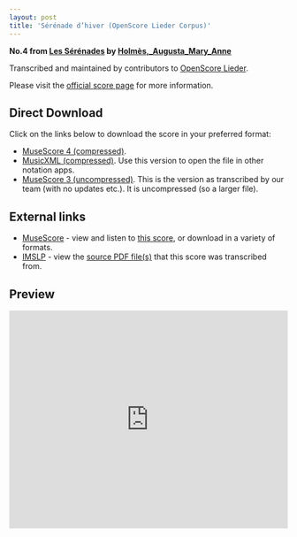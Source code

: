 ```yaml
---
layout: post
title: 'Sérénade d’hiver (OpenScore Lieder Corpus)'
---
```


__No.4 from [Les Sérénades](https://fourscoreandmore.org/openscore/lieder/Holmès,_Augusta_Mary_Anne/Les_Sérénades/) by [Holmès,_Augusta_Mary_Anne](https://fourscoreandmore.org/openscore/lieder/Holmès,_Augusta_Mary_Anne)__

Transcribed and maintained by contributors to [OpenScore Lieder].

Please visit the [official score page] for more information.

[official score page]: https://musescore.com/openscore-lieder-corpus/scores/5669861
[OpenScore Lieder]: https://musescore.com/openscore-lieder-corpus

## Direct Download

Click on the links below to download the score in your preferred format:
- [MuseScore 4 (compressed)](https://github.com/openscore/lieder/blob/main/scores/Holmès,_Augusta_Mary_Anne/Les_Sérénades/4_Sérénade_d’hiver/lc5669861.mscz?raw=true).
- [MusicXML (compressed)](https://github.com/openscore/lieder/blob/main/scores/Holmès,_Augusta_Mary_Anne/Les_Sérénades/4_Sérénade_d’hiver/lc5669861.mxl?raw=true). Use this version to open the file in other notation apps.
- [MuseScore 3 (uncompressed)](https://github.com/openscore/lieder/blob/main/scores/Holmès,_Augusta_Mary_Anne/Les_Sérénades/4_Sérénade_d’hiver/lc5669861.mscx?raw=true). This is the version as transcribed by our team (with no updates etc.). It is uncompressed (so a larger file).

## External links

- [MuseScore] - view and listen to [this score][MuseScore], or download in a variety of formats.
- [IMSLP] - view the [source PDF file(s)][IMSLP] that this score was transcribed from.

[MuseScore]: https://musescore.com/score/5669861
[IMSLP]: https://imslp.org/wiki/Special:ReverseLookup/584723

## Preview

<iframe width="100%" height="394" src="https://musescore.com/openscore-lieder-corpus/scores/5669861/embed" frameborder="0" allowfullscreen allow="autoplay; fullscreen"></iframe>
